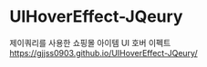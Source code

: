 # UIHoverEffect-JQeury
제이쿼리를 사용한 쇼핑몰 아이템 UI 호버 이펙트
https://gjjss0903.github.io/UIHoverEffect-JQeury/
